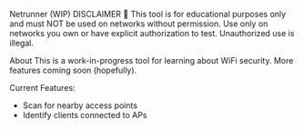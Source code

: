 Netrunner (WIP)
DISCLAIMER
🚨 This tool is for educational purposes only and must NOT be used on networks without permission. Use only on networks you own or have explicit authorization to test. Unauthorized use is illegal.

About
This is a work-in-progress tool for learning about WiFi security. More features coming soon (hopefully).

Current Features:
- Scan for nearby access points
- Identify clients connected to APs
